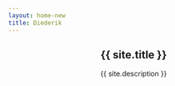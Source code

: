 ```yaml
---
layout: home-new
title: Diederik
---
```


<header class="header gr">
  <section class="gr__col gr__col--A">
    <div class="gr__i gr__i--A1 lazyload" data-bgset="
      https://c1.staticflickr.com/9/8041/29702782841_b28cf99dc6_z_d.jpg [(max-width: 600px)] | 
      https://c1.staticflickr.com/9/8041/29702782841_b28cf99dc6_b_d.jpg [(max-width: 1000px)] | 
      https://c1.staticflickr.com/9/8041/29702782841_15c2643e63_h_d.jpg" data-sizes="auto">
    </div>
  </section>
  <section class="gr__col gr__col--B">
    <div class="gr__i gr__i--B1 lazyload" data-bgset="
      https://c1.staticflickr.com/9/8325/29702783301_050db6486d_z_d.jpg [(max-width: 600px)] |
      https://c1.staticflickr.com/9/8325/29702783301_050db6486d_b_d.jpg [(max-width: 1000px)] |
      https://c1.staticflickr.com/9/8325/29702783301_d39d85e5a7_h_d.jpg" data-sizes="auto">  
    </div>
    <div class="gr__i gr__i--B2">
      <div class="gr__i__content">
        <h1>{{ site.title }}</h1>
        <p class="sub">{{ site.description }}</p>
      </div>
    </div>
  </section>
  <section class="gr__col gr__col--C">
    <div class="gr__i gr__i--C1 lazyload" data-bgset="
      https://c1.staticflickr.com/9/8106/29702782651_90e86278ed_z_d.jpg [(max-width: 600px)] |
      https://c1.staticflickr.com/9/8106/29702782651_90e86278ed_b_d.jpg [(max-width: 1000px)] |
      https://c1.staticflickr.com/9/8106/29702782651_a4a2c74b28_o_d.jpg" data-sizes="auto">
    </div>
    <div class="gr__i gr__i--C2 lazyload" data-bgset="
      https://c2.staticflickr.com/6/5251/29853797375_16f79c0874_z_d.jpg [(max-width: 600px)] |
      https://c2.staticflickr.com/6/5251/29853797375_16f79c0874_b_d.jpg [(max-width: 1000px)] |
      https://c2.staticflickr.com/6/5251/29853797375_6e21b8a9ca_h_d.jpg" data-sizes="auto">
    </div>
  </section>
</header>



